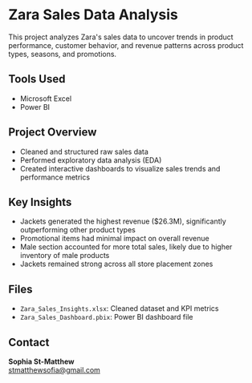 # Zara Sales Data Analysis
This project analyzes Zara's sales data to uncover trends in product performance, customer behavior, and revenue patterns across product types, seasons, and promotions.

## Tools Used
- Microsoft Excel
- Power BI

## Project Overview
- Cleaned and structured raw sales data
- Performed exploratory data analysis (EDA)
- Created interactive dashboards to visualize sales trends and performance metrics

## Key Insights
- Jackets generated the highest revenue ($26.3M), significantly outperforming other product types
- Promotional items had minimal impact on overall revenue
- Male section accounted for more total sales, likely due to higher inventory of male products
- Jackets remained strong across all store placement zones

## Files
- `Zara_Sales_Insights.xlsx`: Cleaned dataset and KPI metrics
- `Zara_Sales_Dashboard.pbix`: Power BI dashboard file

## Contact
**Sophia St-Matthew**  
stmatthewsofia@gmail.com  



